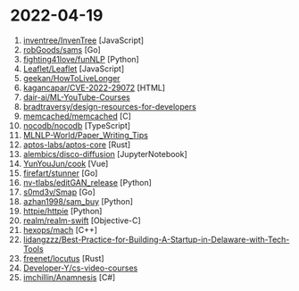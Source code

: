 # 2022-04-19

1. [inventree/InvenTree](https://github.com/inventree/InvenTree "Open Source Inventory Management System") [JavaScript]
2. [robGoods/sams](https://github.com/robGoods/sams "山姆抢购") [Go]
3. [fighting41love/funNLP](https://github.com/fighting41love/funNLP "中英文敏感词、语言检测、中外手机/电话归属地/运营商查询、名字推断性别、手机号抽取、身份证抽取、邮箱抽取、中日文人名库、中文缩写库、拆字词典、词汇情感值、停用词、反动词表、暴恐词表、繁简体转换、英文模拟中文发音、汪峰歌词生成器、职业名称词库、同义词库、反义词库、否定词库、汽车品牌词库、汽车零件词库、连续英文切割、各种中文词向量、公司名字大全、古诗词库、IT词库、财经词库、成语词库、地名词库、历史名人词库、诗词词库、医学词库、饮食词库、法律词库、汽车词库、动物词库、中文聊天语料、中文谣言数据、百度中文问答数据集、句子相似度匹配算法集合、bert资源、文本生成&摘要相关工具、cocoNLP信息抽取工具、国内电话号码正则匹配、清华大学XLORE:中英文跨语言百科知识图谱、清华大学人工智能技术…") [Python]
4. [Leaflet/Leaflet](https://github.com/Leaflet/Leaflet "🍃 JavaScript library for mobile-friendly interactive maps 🇺🇦") [JavaScript]
5. [geekan/HowToLiveLonger](https://github.com/geekan/HowToLiveLonger "程序员延寿指南 | A programmer's guide to live longer") 
6. [kagancapar/CVE-2022-29072](https://github.com/kagancapar/CVE-2022-29072 "7-Zip through 21.07 on Windows allows privilege escalation and command execution when a file with the .7z extension is dragged to the Help>Contents area.") [HTML]
7. [dair-ai/ML-YouTube-Courses](https://github.com/dair-ai/ML-YouTube-Courses "📺 A place to discover the latest machine learning courses on YouTube.") 
8. [bradtraversy/design-resources-for-developers](https://github.com/bradtraversy/design-resources-for-developers "Curated list of design and UI resources from stock photos, web templates, CSS frameworks, UI libraries, tools and much more") 
9. [memcached/memcached](https://github.com/memcached/memcached "memcached development tree") [C]
10. [nocodb/nocodb](https://github.com/nocodb/nocodb "🔥 🔥 🔥 Open Source Airtable Alternative - turns any MySQL, Postgres, SQLite into a spreadsheet with REST APIs.") [TypeScript]
11. [MLNLP-World/Paper_Writing_Tips](https://github.com/MLNLP-World/Paper_Writing_Tips "") 
12. [aptos-labs/aptos-core](https://github.com/aptos-labs/aptos-core "A layer 1 for everyone!") [Rust]
13. [alembics/disco-diffusion](https://github.com/alembics/disco-diffusion "") [JupyterNotebook]
14. [YunYouJun/cook](https://github.com/YunYouJun/cook "🍲 好的，今天我们来做菜！") [Vue]
15. [firefart/stunner](https://github.com/firefart/stunner "Stunner is a tool to test and exploit STUN, TURN and TURN over TCP servers.") [Go]
16. [nv-tlabs/editGAN_release](https://github.com/nv-tlabs/editGAN_release "") [Python]
17. [s0md3v/Smap](https://github.com/s0md3v/Smap "a drop-in replacement for Nmap powered by shodan.io") [Go]
18. [azhan1998/sam_buy](https://github.com/azhan1998/sam_buy "山姆买菜") [Python]
19. [httpie/httpie](https://github.com/httpie/httpie "As easy as /aitch-tee-tee-pie/ 🥧 Modern, user-friendly command-line HTTP client for the API era. JSON support, colors, sessions, downloads, plugins & more. https://twitter.com/httpie") [Python]
20. [realm/realm-swift](https://github.com/realm/realm-swift "Realm is a mobile database: a replacement for Core Data & SQLite") [Objective-C]
21. [hexops/mach](https://github.com/hexops/mach "Mach is a game engine & graphics toolkit for the future.") [C++]
22. [lidangzzz/Best-Practice-for-Building-A-Startup-in-Delaware-with-Tech-Tools](https://github.com/lidangzzz/Best-Practice-for-Building-A-Startup-in-Delaware-with-Tech-Tools "美国华人技术创业的快速公司/银行/税务/投资操作白皮书") 
23. [freenet/locutus](https://github.com/freenet/locutus "Declare your digital independence") [Rust]
24. [Developer-Y/cs-video-courses](https://github.com/Developer-Y/cs-video-courses "List of Computer Science courses with video lectures.") 
25. [imchillin/Anamnesis](https://github.com/imchillin/Anamnesis "A standalone tool that allows the user a greater degree of flexibility for making creative and interesting screenshots.") [C#]
